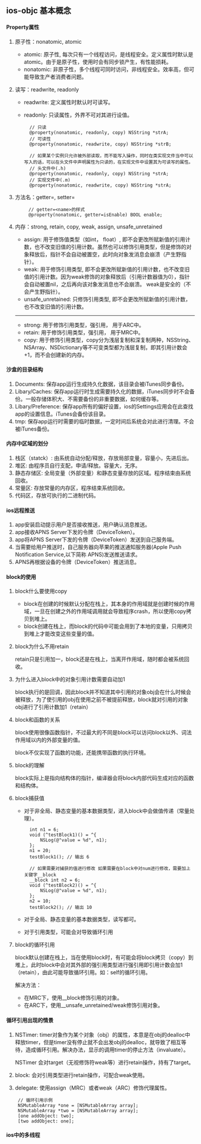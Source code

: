 ## ios-objc 基本概念

#### Property属性

1. 原子性：nonatomic, atomic

	* atomic: 原子性, 每次只有一个线程访问，是线程安全。定义属性时默认是atomic。由于是原子性，使用时会有同步锁产生，有性能损耗。
	* nonatomic: 非原子性，多个线程可同时访问，非线程安全。效率高，但可能导致生产者消费者问题。
	
2. 读写：readwrite, readonly

	* readwrite: 定义属性时默认时可读写。
	* readonly: 只读属性，外界不可对其进行设值。
			
			// 只读
			@property(nonatomic, readonly, copy) NSString *strA;
			// 可读性
			@property(nonatomic, readwrite, copy) NSString *strB;
			
			// 如果某个实例只允许被外部读取，而不能写入操作，同时在类实现文件当中可以写入的话，可以在头文件中声明属性为只读的，在实现文件中设置其为可读写的属性。
			// 头文件中(.h)
			@property(nonatomic, readonly, copy) NSString *strA;
			// 实现文件中(.m)
			@property(nonatomic, readwrite, copy) NSString *strA;
	
3. 方法名：getter=<gettername>, setter=<settername>

			// getter=<name>的样式
			@property(nonatomic, getter=isEnable) BOOL enable;
	
4. 内存：strong, retain, copy, weak, assign, unsafe_unretained

	* assign: 用于修饰值类型（如int， float）, 即不会更改所赋新值的引用计数，也不改变旧值的引用计数。虽然也可以修饰引用类型，但是修饰的对象释放后，指针不会自动被置空，此时向对象发消息会崩溃（产生野指针）。
	* weak: 用于修饰引用类型, 即不会更改所赋新值的引用计数，也不改变旧值的引用计数。因为weak修饰的对象释放后（引用计数器值为0），指针会自动被置nil，之后再向该对象发消息也不会崩溃。 weak是安全的（不会产生野指针）。
	* unsafe_unretained: 只修饰引用类型, 即不会更改所赋新值的引用计数，也不改变旧值的引用计数。

	
	--------
	* strong: 用于修饰引用类型，强引用， 用于ARC中。
	* retain: 用于修饰引用类型，强引用， 用于MRC中。
	* copy: 用于修饰引用类型，copy分为浅层复制和深复制两种，NSString、NSArray、NSDictionary等不可变类型都为浅层复制，即其引用计数会+1，而不会创建新的内存。


#### 沙盒的目录结构

1. Documents: 保存app运行生成持久化数据，该目录会被iTunes同步备份。
2. Libary/Caches: 保存app运行时生成需要持久化的数据，iTunes同步时不会备份。一般存储体积大、不需要备份的非重要数据，如何缓存等。
3. Libary/Preference: 保存app所有的偏好设置，ios的Settings应用会在此查找app的设置信息。iTunes会备份该目录。
4. tmp: 保存app运行时需要的临时数据，一定时间后系统会对此进行清理。不会被iTunes备份。


#### 内存中区域的划分

1. 栈区（statck）: 由系统自动分配/释放，存放局部变量，容量小，先进后出。
2. 堆区: 由程序员自行支配，申请/释放。容量大，无序。
3. 静态存储区: 全局变量（外部变量）和静态变量存放的区域。程序结束由系统回收。
4. 常量区: 存放常量的内存区，程序结束系统回收。
5. 代码区，存放可执行的二进制代码。


#### ios远程推送

1. app安装启动提示用户是否接收推送，用户确认消息推送。
2. app接收APNS Server下发的令牌（DeviceToken）。
3. app将APNS Server下发的令牌（DeviceToken）发送到自己服务端。
4. 当需要给用户推送时，自己服务器向苹果的推送通知服务器(Apple Push Notification Service,以下简称 APNS)发送推送请求。
5. APNS再根据设备的令牌（DeviceToken）推送消息。


#### block的使用

1. block什么要使用copy
	
	* block在创建的时候默认分配在栈上，其本身的作用域就是创建时候的作用域，一旦在创建之外的作用域调用就会导致程序crash，所以使用copy拷贝到堆上。
	* block创建在栈上，而block的代码中可能会用到了本地的变量，只用拷贝到堆上才能改变这些变量的值。
	
2. block为什么不用retain
	
	retain只是引用加一，block还是在栈上，当离开作用域，随时都会被系统回收。
	
3. 为什么进入block中的对象引用计数需要自动加1
	
	block执行的是回调，因此block并不知道其中引用的对象obj会在什么时候会被释放，为了使引用的obj在使用之前不被提前释放，block就对引用的对象obj进行了引用计数加1（retain）
	
4. block和函数的关系

	block使用很像函数指针，不过最大的不同是block可以访问block以外、词法作用域以内的外部变量的值。
	
	block不仅实现了函数的功能，还能携带函数的执行环境。
	
5. block的理解

	block实际上是指向结构体的指针，编译器会将block内部代码生成对应的函数和结构体。
	
6. block捕获值

	* 对于非全局、静态变量的基本数据类型，进入block中会做值传递（常量处理）。
		
			int n1 = 6;
			void (^testBlock1)() = ^{
				NSLog(@"value = %d", n1);
			};
			n1 = 20;
			testBlock1(); // 输出 6
			
			// 如果需要对捕获的值进行修改 如果需要在block中对num进行修改，需要加上关键字__block
			__block int n2 = 6;
			void (^testBlock2)() = ^{
				NSLog(@"value = %d", n1);
			};
			n2 = 10;
			testBlock2(); // 输出 10
			
	* 对于全局、静态变量的基本数据类型，读写都可。
	* 对于引用类型，可能会对导致循环引用

7. block的循环引用
	
	block默认创建在栈上，当在使用block时，有可能会将block拷贝（copy）到堆上，此时block中会对其外部的强引用类型进行强引用即引用计数会加1（retain），由此可能导致循环引用。如：self的循环引用。
	
	解决方法：
	* 在MRC下，使用__block修饰引用的对象。
	* 在ARC下，使用__unsafe_unretained/weak修饰引用对象。
	
	
#### 循环引用出现的情景

1. NSTimer: timer对象作为某个对象（obj）的属性，本意是在obj的dealloc中释放timer，但是timer没有停止就不会出发obj的dealloc，就导致了相互等待，造成循环引用。解决办法，显示的调用timer的停止方法（invaluate）。

	NSTimer 会对target（无视修饰符weak等）进行retain操作，持有了target。
	
2. block: 会对引用类型进行retain操作，可配合weak使用。
3. delegate: 使用assign（MRC）或者weak（ARC）修饰代理属性。

		// 循环引用示例
		NSMutableArray *one = [NSMutableArray array];
		NSMutableArray *two = [NSMutableArray array];
		[one addObject: two];
		[two addObject: one];
		

#### ios中的多线程
